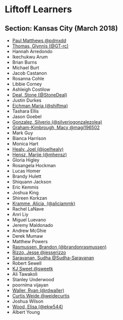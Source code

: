 # Liftoff Learners

## Section: Kansas City (March 2018)

- [Paul Matthews @pdmxdd](https://github.com/pdmxdd/liftoff-assignments)
- [Thomas, Glynnis (@GT-rc)](https://github.com/GT-rc/liftoff-assignments)
- Hannah Arredondo
- Ikechukwu Arum
- Brian Burns
- Michael Burt
- Jacob Castanon
- Rosanna Cohle
- Libbie Corney
- Ashleigh Costilow
- [Deal, Stone (@StoneDeal)](https://github.com/StoneDeal/liftoff-assignments)
- Justin Durkes
- [Eichman Maria (@shiftma)](https://github.com/shiftma/liftoff-assignments)
- Tashara Ellis
- Jason Goebel
- [Gonzalez, Silverio (@silveriogonzalezolea)](https://github.com/silveriogonzalezolea/liftoff-assignments)
- [Graham-Kimbrough, Macy @magi196502](https://github.com/magi196502/liftoff-assignments)
- Mark Guy
- Bianca Harrison
- Monica Hart
- [Healy, Joel (@joelhealy)](https://github.com/joelhealy/liftoff-assignments)
- [Hensz, Marjie (@mhensz)](https://github.com/mhensz/liftoff-assignments)
- Gloria Higley
- Rosangela Hockman
- Lucas Homer
- Brandy Hulett
- Shiquann Jackson
- Eric Kemmis
- Joshua King
- Shireen Korkzan
- [Kramme, Alicia, (@aliciammk)](https://github.com/aliciammk/liftoff-assignments)
- Rachel LaNave
- Anri Liy
- Miguel Luevano
- Jeremy Maldonado
- Andrew McGhie
- Derek Mumaw
- Matthew Powers
- [Rasmussen, Brandon (@brandonrasmussen)](https://github.com/brandonrasmussen/liftoff-assignments) 
- [Rizzo, Jesse @jesserizzo](https://github.com/jesserizzo/liftoff-assignments)
- [Saravanan, Sudha @Sudha-Saravanan](https://github.com/Sudha-Saravanan/liftoff-assignments.git)
- Robert Sewell
- [KJ Sweet @sweetk](https://github.com/sweetk/liftoff-assignments)
- Ali Tawakoli
- Stanley Underwood
- poornima vijayan
- [Waller, Ryan (@rdwaller)](https://github.com/rdwaller/liftoff-assignments)
- [Curtis Weide @weidecurtis](https://www.github.com/weidecurtis/liftoff-assignments)
- Joshua Wilson
- [Wood, Elisa (@ekw544)](https://github.com/ekw544/liftoff-assignments)
- Albert Young

